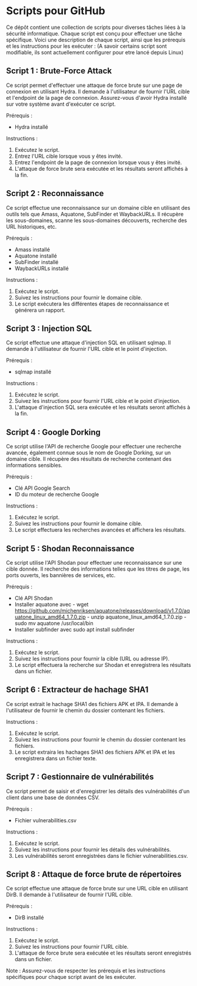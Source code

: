 # Scripts pour GitHub

Ce dépôt contient une collection de scripts pour diverses tâches liées à la sécurité informatique. Chaque script est conçu pour effectuer une tâche spécifique. Voici une description de chaque script, ainsi que les prérequis et les instructions pour les exécuter : (A savoir certains script sont modifiable, ils sont actuellement configurer pour etre lancé depuis Linux)

## Script 1 : Brute-Force Attack
Ce script permet d'effectuer une attaque de force brute sur une page de connexion en utilisant Hydra. Il demande à l'utilisateur de fournir l'URL cible et l'endpoint de la page de connexion. Assurez-vous d'avoir Hydra installé sur votre système avant d'exécuter ce script.

Prérequis :
- Hydra installé

Instructions :
1. Exécutez le script.
2. Entrez l'URL cible lorsque vous y êtes invité.
3. Entrez l'endpoint de la page de connexion lorsque vous y êtes invité.
4. L'attaque de force brute sera exécutée et les résultats seront affichés à la fin.

## Script 2 : Reconnaissance
Ce script effectue une reconnaissance sur un domaine cible en utilisant des outils tels que Amass, Aquatone, SubFinder et WaybackURLs. Il récupère les sous-domaines, scanne les sous-domaines découverts, recherche des URL historiques, etc.

Prérequis :
- Amass installé
- Aquatone installé
- SubFinder installé
- WaybackURLs installé

Instructions :
1. Exécutez le script.
2. Suivez les instructions pour fournir le domaine cible.
3. Le script exécutera les différentes étapes de reconnaissance et générera un rapport.

## Script 3 : Injection SQL
Ce script effectue une attaque d'injection SQL en utilisant sqlmap. Il demande à l'utilisateur de fournir l'URL cible et le point d'injection.

Prérequis :
- sqlmap installé

Instructions :
1. Exécutez le script.
2. Suivez les instructions pour fournir l'URL cible et le point d'injection.
3. L'attaque d'injection SQL sera exécutée et les résultats seront affichés à la fin.

## Script 4 : Google Dorking
Ce script utilise l'API de recherche Google pour effectuer une recherche avancée, également connue sous le nom de Google Dorking, sur un domaine cible. Il récupère des résultats de recherche contenant des informations sensibles.

Prérequis :
- Clé API Google Search
- ID du moteur de recherche Google

Instructions :
1. Exécutez le script.
2. Suivez les instructions pour fournir le domaine cible.
3. Le script effectuera les recherches avancées et affichera les résultats.

## Script 5 : Shodan Reconnaissance
Ce script utilise l'API Shodan pour effectuer une reconnaissance sur une cible donnée. Il recherche des informations telles que les titres de page, les ports ouverts, les bannières de services, etc.

Prérequis :
- Clé API Shodan
- Installer aquatone avec - wget https://github.com/michenriksen/aquatone/releases/download/v1.7.0/aquatone_linux_amd64_1.7.0.zip
                          - unzip aquatone_linux_amd64_1.7.0.zip
                          - sudo mv aquatone /usr/local/bin
- Installer subfinder avec  sudo apt install subfinder

Instructions :
1. Exécutez le script.
2. Suivez les instructions pour fournir la cible (URL ou adresse IP).
3. Le script effectuera la recherche sur Shodan et enregistrera les résultats dans un fichier.

## Script 6 : Extracteur de hachage SHA1
Ce script extrait le hachage SHA1 des fichiers APK et IPA. Il demande à l'utilisateur de fournir le chemin du dossier contenant les fichiers.

Instructions :
1. Exécutez le script.
2. Suivez les instructions pour fournir le chemin du dossier contenant les fichiers.
3. Le script extraira les hachages SHA1 des fichiers APK et IPA et les enregistrera dans un fichier texte.

## Script 7 : Gestionnaire de vulnérabilités
Ce script permet de saisir et d'enregistrer les détails des vulnérabilités d'un client dans une base de données CSV.

Prérequis :
- Fichier vulnerabilities.csv

Instructions :
1. Exécutez le script.
2. Suivez les instructions pour fournir les détails des vulnérabilités.
3. Les vulnérabilités seront enregistrées dans le fichier vulnerabilities.csv.

## Script 8 : Attaque de force brute de répertoires
Ce script effectue une attaque de force brute sur une URL cible en utilisant DirB. Il demande à l'utilisateur de fournir l'URL cible.

Prérequis :
- DirB installé

Instructions :
1. Exécutez le script.
2. Suivez les instructions pour fournir l'URL cible.
3. L'attaque de force brute sera exécutée et les résultats seront enregistrés dans un fichier.

Note : Assurez-vous de respecter les prérequis et les instructions spécifiques pour chaque script avant de les exécuter.

